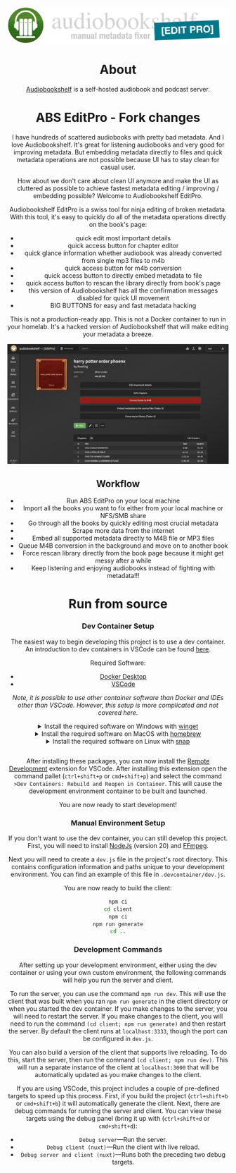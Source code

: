 <br />
<div align="center">
   <img alt="Banner" src="https://github.com/krejdster/audiobookshelf-editorpro/raw/master/images/EditProHeader.png" width="600">

# About

[Audiobookshelf](https://github.com/advplyr/audiobookshelf/) is a self-hosted audiobook and podcast server.

# ABS EditPro - Fork changes

I have hundreds of scattered audiobooks with pretty bad metadata. And I love Audiobookshelf. It's great for listening audiobooks and very good for improving metadata. But embedding metadata directly to files and quick metadata operations are not possible because UI has to stay clean for casual user.

How about we don't care about clean UI anymore and make the UI as cluttered as possible to achieve fastest metadata editing / improving / embedding possible? Welcome to Audiobookshelf EditPro.

Audiobookshelf EditPro is a swiss tool for ninja editing of broken metadata. With this tool, it's easy to quickly do all of the metadata operations directly on the book's page:
- quick edit most important details
- quick access button for chapter editor
- quick glance information whether audiobook was already converted from single mp3 files to m4b
- quick access button for m4b conversion
- quick access button to directly embed metadata to file
- quick access button to rescan the library directly from book's page
- this version of Audiobookshelf has all the confirmation messages disabled for quick UI movement
- BIG BUTTONS for easy and fast metadata hacking

This is not a production-ready app. This is not a Docker container to run in your homelab. It's a hacked version of Audiobookshelf that will make editing your metadata a breeze.

<img alt="ABS EditPro Screenshot" src="https://github.com/krejdster/audiobookshelf-editorpro/raw/master/images/EditPro.jpg" width="800">

## Workflow

- Run ABS EditPro on your local machine
- Import all the books you want to fix either from your local machine or NFS/SMB share
- Go through all the books by quickly editing most crucial metadata
- Scrape more data from the internet
- Embed all supported metadata directly to M4B file or MP3 files
- Queue M4B conversion in the background and move on to another book
- Force rescan library directly from the book page because it might get messy after a while
- Keep listening and enjoying audiobooks instead of fighting with metadata!!!

# Run from source

### Dev Container Setup

The easiest way to begin developing this project is to use a dev container. An introduction to dev containers in VSCode can be found [here](https://code.visualstudio.com/docs/devcontainers/containers).

Required Software:

- [Docker Desktop](https://www.docker.com/products/docker-desktop/)
- [VSCode](https://code.visualstudio.com/download)

_Note, it is possible to use other container software than Docker and IDEs other than VSCode. However, this setup is more complicated and not covered here._

<div>
<details>
<summary>Install the required software on Windows with <a href=(https://docs.microsoft.com/en-us/windows/package-manager/winget/#production-recommended)>winget</a></summary>

<p>
Note: This requires a PowerShell prompt with winget installed.  You should be able to copy and paste the code block to install.  If you use an elevated PowerShell prompt, UAC will not pop up during the installs.

```PowerShell
winget install -e --id Docker.DockerDesktop; `
winget install -e --id Microsoft.VisualStudioCode
```

</p>
</details>
</div>

<div>
<details>
<summary>Install the required software on MacOS with <a href=(https://snapcraft.io/)>homebrew</a></summary>

<p>

```sh
brew install --cask docker visual-studio-code
```

</p>
</details>
</div>

<div style="padding-bottom: 1em">
<details>
<summary>Install the required software on Linux with <a href=(https://brew.sh/)>snap</a></summary>

<p>

```sh
sudo snap install docker; \
sudo snap install code --classic
```

</p>
</details>
</div>

After installing these packages, you can now install the [Remote Development](https://marketplace.visualstudio.com/items?itemName=ms-vscode-remote.vscode-remote-extensionpack) extension for VSCode. After installing this extension open the command pallet (`ctrl+shift+p` or `cmd+shift+p`) and select the command `>Dev Containers: Rebuild and Reopen in Container`. This will cause the development environment container to be built and launched.

You are now ready to start development!

### Manual Environment Setup

If you don't want to use the dev container, you can still develop this project. First, you will need to install [NodeJs](https://nodejs.org/) (version 20) and [FFmpeg](https://ffmpeg.org/).

Next you will need to create a `dev.js` file in the project's root directory. This contains configuration information and paths unique to your development environment. You can find an example of this file in `.devcontainer/dev.js`.

You are now ready to build the client:

```sh
npm ci
cd client
npm ci
npm run generate
cd ..
```

### Development Commands

After setting up your development environment, either using the dev container or using your own custom environment, the following commands will help you run the server and client.

To run the server, you can use the command `npm run dev`. This will use the client that was built when you ran `npm run generate` in the client directory or when you started the dev container. If you make changes to the server, you will need to restart the server. If you make changes to the client, you will need to run the command `(cd client; npm run generate)` and then restart the server. By default the client runs at `localhost:3333`, though the port can be configured in `dev.js`.

You can also build a version of the client that supports live reloading. To do this, start the server, then run the command `(cd client; npm run dev)`. This will run a separate instance of the client at `localhost:3000` that will be automatically updated as you make changes to the client.

If you are using VSCode, this project includes a couple of pre-defined targets to speed up this process. First, if you build the project (`ctrl+shift+b` or `cmd+shift+b`) it will automatically generate the client. Next, there are debug commands for running the server and client. You can view these targets using the debug panel (bring it up with (`ctrl+shift+d` or `cmd+shift+d`):

- `Debug server`—Run the server.
- `Debug client (nuxt)`—Run the client with live reload.
- `Debug server and client (nuxt)`—Runs both the preceding two debug targets.
